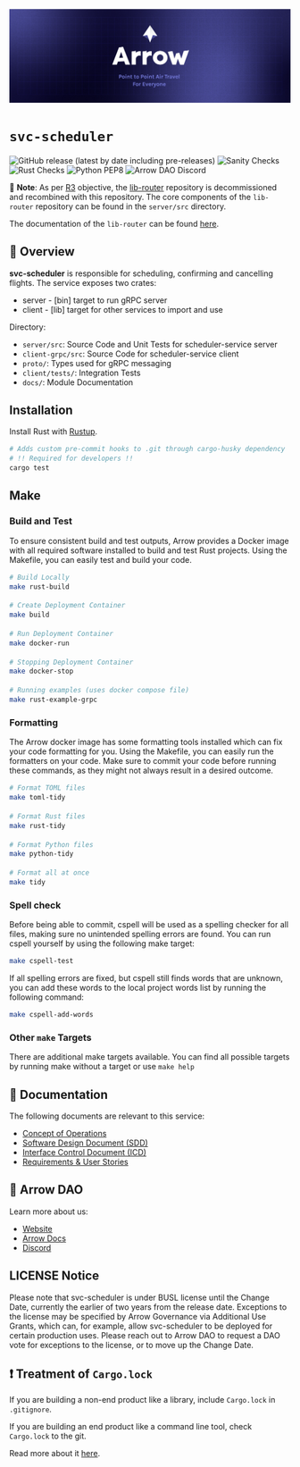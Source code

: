 ![Arrow Banner](https://github.com/Arrow-air/.github/raw/main/profile/assets/arrow_v2_twitter-banner_neu.png)

# `svc-scheduler`

![GitHub release (latest by date including pre-releases)](https://img.shields.io/github/v/release/Arrow-air/svc-scheduler?include_prereleases)
![Sanity Checks](https://github.com/arrow-air/svc-scheduler/actions/workflows/sanity_checks.yml/badge.svg?branch=main)
![Rust
Checks](https://github.com/arrow-air/svc-scheduler/actions/workflows/rust_ci.yml/badge.svg?branch=main)
![Python PEP8](https://github.com/arrow-air/svc-scheduler/actions/workflows/python_ci.yml/badge.svg?branch=main)
![Arrow DAO
Discord](https://img.shields.io/discord/853833144037277726?style=plastic)

:rotating_light: **Note**: As per
[R3](https://docs.google.com/presentation/d/1KYa-a9F-RBgj4sVITcBiJZp7bz4BVqNMEdfdER8O0Hw/edit#slide=id.g16d7f2e36fd_0_7)
objective, the [lib-router](https://github.com/Arrow-air/lib-router) repository is decommissioned and
recombined with this repository. The core components of the `lib-router`
repository can be found in the `server/src` directory.

The documentation of the `lib-router` can be found [here](https://github.com/Arrow-air/lib-router/tree/develop/docs).

## :telescope: Overview
**svc-scheduler** is responsible for scheduling, confirming and cancelling flights. 
The service exposes two crates:
- server - [bin] target to run gRPC server
- client - [lib] target for other services to import and use

Directory:
- `server/src`: Source Code and Unit Tests for scheduler-service server
- `client-grpc/src`: Source Code for scheduler-service client
- `proto/`: Types used for gRPC messaging
- `client/tests/`: Integration Tests
- `docs/`: Module Documentation

## Installation

Install Rust with [Rustup](https://www.rust-lang.org/tools/install).

```bash
# Adds custom pre-commit hooks to .git through cargo-husky dependency
# !! Required for developers !!
cargo test
```

## Make

### Build and Test

To ensure consistent build and test outputs, Arrow provides a Docker image with all required software installed to build and test Rust projects.
Using the Makefile, you can easily test and build your code.

```bash
# Build Locally
make rust-build

# Create Deployment Container
make build

# Run Deployment Container
make docker-run

# Stopping Deployment Container
make docker-stop

# Running examples (uses docker compose file)
make rust-example-grpc
```

### Formatting

The Arrow docker image has some formatting tools installed which can fix your code formatting for you.
Using the Makefile, you can easily run the formatters on your code.
Make sure to commit your code before running these commands, as they might not always result in a desired outcome.

```bash
# Format TOML files
make toml-tidy

# Format Rust files
make rust-tidy

# Format Python files
make python-tidy

# Format all at once
make tidy
```

### Spell check

Before being able to commit, cspell will be used as a spelling checker for all files, making sure no unintended spelling errors are found.
You can run cspell yourself by using the following make target:
```bash
make cspell-test
```

If all spelling errors are fixed, but cspell still finds words that are unknown, you can add these words to the local project words list by running the following command:
```bash
make cspell-add-words
```

### Other `make` Targets

There are additional make targets available. You can find all possible targets by running make without a target or use `make help`


## :scroll: Documentation
The following documents are relevant to this service:
- [Concept of Operations](./docs/conops.md)
- [Software Design Document (SDD)](./docs/sdd.md)
- [Interface Control Document (ICD)](./docs/icd.md)
- [Requirements & User Stories](./docs/requirements.md)

## :busts_in_silhouette: Arrow DAO
Learn more about us:
- [Website](https://www.arrowair.com/)
- [Arrow Docs](https://www.arrowair.com/docs/intro)
- [Discord](https://discord.com/invite/arrow)

## LICENSE Notice

Please note that svc-scheduler is under BUSL license until the Change Date, currently the earlier of two years from the release date. Exceptions to the license may be specified by Arrow Governance via Additional Use Grants, which can, for example, allow svc-scheduler to be deployed for certain production uses. Please reach out to Arrow DAO to request a DAO vote for exceptions to the license, or to move up the Change Date.

## :exclamation: Treatment of `Cargo.lock`
If you are building a non-end product like a library, include `Cargo.lock` in `.gitignore`.

If you are building an end product like a command line tool, check `Cargo.lock` to the git.

Read more about it [here](https://doc.rust-lang.org/cargo/guide/cargo-toml-vs-cargo-lock.html).

